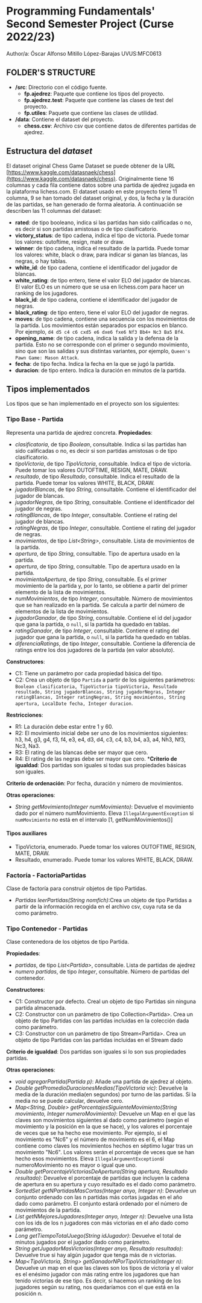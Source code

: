 # Programming Fundamentals' Second Semester Project (Curse 2022/23)
Author/a: Óscar Alfonso Mitillo López-Barajas   UVUS:MFC0613

## FOLDER'S STRUCTURE

* **/src**: Directorio con el código fuente.
  * **fp.ajedrez**: Paquete que contiene los tipos del proyecto.
  * **fp.ajedrez.test**: Paquete que contiene las clases de test del proyecto.
  * **fp.utiles**:  Paquete que contiene las clases de utilidad. 
* **/data**: Contiene el dataset del proyecto.
    * **chess.csv**: Archivo csv que contiene datos de diferentes partidas de ajedrez.
    
## Estructura del *dataset*

El dataset original Chess Game Dataset se puede obtener de la URL [https://www.kaggle.com/datasnaek/chess](https://www.kaggle.com/datasnaek/chess). Originalmente tiene 16 columnas y cada fila contiene datos sobre una partida de ajedrez jugada en la plataforma lichess.com. El dataset usado en este proyecto tiene 11 columna, 9 se han tomado del dataset original, y dos, la fecha y la duración de las partidas, se han generado de forma aleatoria. A continuación se describen las 11 columnas del dataset:

* **rated**: de tipo booleano,  indica si las partidas han sido calificadas o no, es decir si
son partidas amistosas o de tipo clasificatorio.
* **victory_status**: de tipo cadena, indica el tipo de victoria. Puede tomar los valores: outoftime, resign, mate or draw.
* **winner**: de tipo cadena, indica el resultado de la partida. Puede tomar los valores: white, black o draw, para indicar si ganan las blancas, las negras, o hay tablas.
* **white_id**: de tipo cadena, contiene el identificador del jugador de blancas.
* **white_rating**: de tipo entero, tiene el valor ELO del jugador de blancas. El valor ELO es un número que se usa en lichess.com para hacer un ranking de los jugadores.
* **black_id**: de tipo cadena, contiene el identificador del jugador de negras.
* **black_rating**: de tipo entero, tiene el valor ELO del jugador de negras. 
* **moves**: de tipo cadena, contiene una secuencia con los movimientos de la partida. Los movimientos están separados por espacios en blanco. Por ejemplo, ```d4 d5 c4 c6 cxd5 e6 dxe6 fxe6 Nf3 Bb4+ Nc3 Ba5 Bf4```.
* **opening_name**: de tipo cadena, indica la salida y la defensa de la partida. Esto no se
corresponde con el primer o segundo movimiento, sino que son las salidas y sus distintas variantes, por ejemplo, ```Queen's Pawn Game: Mason Attack```.
* **fecha**: de tipo fecha. Indica la fecha en la que se jugó la partida.
* **duracion**: de tipo entero. Indica la duración en minutos de la partida.

## Tipos implementados

Los tipos que se han implementado en el proyecto son los siguientes:

### Tipo Base - Partida
Representa una partida de ajedrez concreta.
**Propiedades**:

- _clasificatoria_, de tipo _Boolean_, consultable. Indica si las partidas han sido calificadas o no, es decir si son partidas amistosas o de tipo clasificatorio. 
- _tipoVictoria_, de tipo _TipoVictoria_, consultable. Indica el tipo de victoria. Puede tomar los valores OUTOFTIME, RESIGN, MATE, DRAW.
- _resultado_, de tipo _Resultado_, consultable. Indica el resultado de la partida. Puede tomar los valores WHITE, BLACK, DRAW.
- _jugadorBlancas_, de tipo _String_, consultable. Contiene el identificador del jugador de blancas.
- _jugadorNegras_, de tipo _String_, consultable. Contiene el identificador del jugador de negras.
- _ratingBlancas_, de tipo _Integer_, consultable. Contiene el rating del jugador de blancas.
- _ratingNegras_, de tipo _Integer_, consultable. Contiene el rating del jugador de negras.
- _movimientos_, de tipo _List\<String\>_, consultable. Lista de movimientos de la partida.
- _apertura_, de tipo _String_, consultable. Tipo de apertura usado en la partida.
- _apertura_, de tipo _String_, consultable. Tipo de apertura usado en la partida.
- _movimientoApertura_, de tipo _String_, consultable. Es el primer movimiento de la partida y, por lo tanto, se obtiene a partir del primer elemento de la lista de movimientos.
- _numMovimientos_, de tipo _Integer_, consultable. Número de movimientos que se han realizado en la partida. Se calcula a partir del número de elementos de la lista de movimientos.
- _jugadorGanador_, de tipo _String_, consultable. Contiene el id del jugador que gana la partida, o ```null```, si la partida ha quedado en tablas.
- _ratingGanador_, de tipo _Integer_, consultable. Contiene el rating del jugador que gana la partida, o ```null```, si la partida ha quedado en tablas.
- _diferenciaRatings_, de tipo _Integer_, consultable. Contiene la diferencia de ratings entre los dos jugadores de la partida (en valor absoluto).


**Constructores**: 

- C1: Tiene un parámetro por cada propiedad básica del tipo.
- C2: Crea un objeto de tipo ```Partida``` a partir de los siguientes parámetros: ```Boolean clasificatoria, TipoVictoria tipoVictoria, Resultado resultado, String jugadorBlancas, String jugadorNegras, Integer ratingBlancas, Integer ratingNegras, String movimientos, String apertura, LocalDate fecha, Integer duracion```.

**Restricciones**:
 
- R1: La duración debe estar entre 1 y 60.
- R2: El movimiento inicial debe ser uno de los movimientos siguientes: h3, h4, g3, g4, f3, f4, e3, e4, d3, d4, c3, c4, b3, b4, a3, a4, Nh3, Nf3, Nc3, Na3.
- R3: El rating de las blancas debe ser mayor que cero.
- R4: El rating de las negras debe ser mayor que cero.
***Criterio de igualdad**: Dos partidas son iguales si todas sus propiedades básicas son iguales.

**Criterio de ordenación**: Por fecha, duración y número de movimientos.

**Otras operaciones**:

- _String getMovimiento(Integer numMovimiento)_: Devuelve el movimiento dado por el número numMovimiento. Eleva ```IllegalArgumentException``` si ```numMovimiento``` no está en el intervalo [1, getNumMovimientos()]

#### Tipos auxiliares

- TipoVictoria, enumerado. Puede tomar los valores OUTOFTIME, RESIGN, MATE, DRAW.
- Resultado, enumerado. Puede tomar los valores WHITE, BLACK, DRAW.

### Factoría - FactoriaPartidas
Clase de factoría para construir objetos de tipo Partidas.

- _Partidas leerPartidas(String nomfich)_:Crea un objeto de tipo Partidas a partir de la información recogida en el archivo csv, cuya ruta se da como parámetro.


### Tipo Contenedor - Partidas

Clase contenedora de los objetos de tipo Partida.

**Propiedades**:

-  _partidas_, de tipo _List\<Partida\>_, consultable. Lista de partidas de ajedrez 
-  _numero partidas_, de tipo _Integer_, consultable. Número de partidas del contenedor. 
 
**Constructores**: 

- C1: Constructor por defecto. Creal un objeto de tipo Partidas sin ninguna partida almacenada.
- C2: Constructor con un parámetro de tipo Collection\<Partida\>. Crea un objeto de tipo Partidas con las partidas incluidas en la colección dada como parámetro.
- C3: Constructor con un parámetro de tipo Stream\<Partida\>. Crea un objeto de tipo Partidas con las partidas incluidas en el Stream dado 

**Criterio de igualdad**: Dos partidas son iguales si lo son sus propiedades partidas.


**Otras operaciones**:
- _void agregarPartida(Partida p)_: Añade una partida de ajedrez al objeto.
- _Double getPromedioDuracionesMedias(TipoVictoria vic)_: Devuelve la media de la duración media(en segundos) por turno de las partidas. Si la media no se puede calcular, devuelve cero.
- _Map<String, Double> getPorcentajesSiguienteMovimiento(String movimiento, Integer numeroMovimiento)_: Devuelve un Map en el que las claves son movimientos siguientes al dado como parámetro (según el movimiento y la posición en la que se hace), y los valores el porcentaje de veces que se ha hecho ese movimiento. Por ejemplo,     si el movimiento es "Nc6" y el número de movimiento es el 6, el Map contiene como claves los movimientos hechos en séptimo lugar tras un movimiento "Nc6". Los valores serán el porcentaje de veces que se han hecho esos movimientos. Eleva ```IllegalArgumentException```si numeroMovimiento no es mayor o igual que uno.
- _Double getPorcentajeVictoriasDeApertura(String apertura, Resultado resultado)_: Devuelve el porcentaje de partidas que incluyen la cadena de apertura en su apertura y cuyo resultado es el dado como parámetro.
- _SortedSet<Partida> getNPartidasMasCortas(Integer anyo, Integer n)_: Devuelve un conjunto ordenado con las n partidas más cortas jugadas en el año dado como parámetro. El conjunto estará ordenado por el número de movimientos de la partida.
- _List<String> getNMejoresJugadores(Integer anyo, Integer n)_: Devuelve una lista con los ids de los n jugadores con más victorias en el año dado como parámetro.
- _Long getTiempoTotalJuego(String idJugador)_: Devuelve el total de minutos jugados por el jugador dado como parámetro.
- _String getJugadorMasVictorias(Integer anyo, Resultado resultado)_:
Devuelve true si hay algún jugador que tenga más de n victorias.
- _Map<TipoVictoria, String> getGanadorNPorTipoVictoria(Integer n)_:
Devuelve un map en el que las claves son los tipos de victoria y el valor es el enésimo jugador con más rating entre los jugadores que han tenido victorias de ese tipo. Es decir, si hacemos un ranking de los jugadores según su rating, nos quedaríamos con el que está en la posición n.


